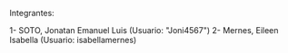 Integrantes:

1- SOTO, Jonatan Emanuel Luis (Usuario: "Joni4567")
2- Mernes, Eileen Isabella (Usuario: isabellamernes)
